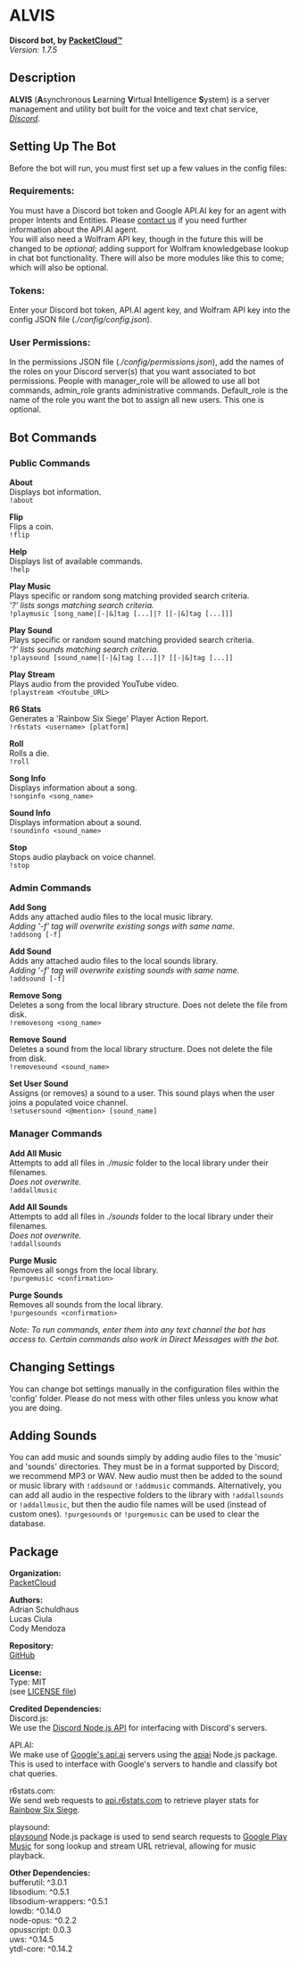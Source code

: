 # **ALVIS** 
**Discord bot, by [PacketCloud™](https://packetcloud.com)**  
*Version: 1.7.5*  
## Description
**ALVIS** (**A**synchronous **L**earning **V**irtual **I**ntelligence **S**ystem) is a server management and utility bot built for the voice and text chat service, *[Discord](https://discordapp.com)*.

## Setting Up The Bot
Before the bot will run, you must first set up a few values in the config files:
### Requirements:
You must have a Discord bot token and Google API.AI key for an agent with proper Intents and Entities.
Please [contact us](https://packetcloud.com/about) if you need further information about the API.AI agent.  
You will also need a Wolfram API key, though in the future this will be changed to be *optional*; adding support for Wolfram knowledgebase lookup in chat bot functionality. There will also be more modules like this to come; which will also be optional.

### Tokens:
Enter your Discord bot token, API.AI agent key, and Wolfram API key into the config JSON file (*./config/config.json*).

### User Permissions:
In the permissions JSON file (*./config/permissions.json*), add the names of the roles on your Discord server(s) that you want associated to bot permissions.
People with manager_role will be allowed to use all bot commands, admin_role grants administrative commands.
Default_role is the name of the role you want the bot to assign all new users. This one is optional.

## Bot Commands
### Public Commands
**About**  
Displays bot information.  
`!about`  

**Flip**  
Flips a coin.  
`!flip`  

**Help**  
Displays list of available commands.  
`!help`  

**Play Music**  
Plays specific or random song matching provided search criteria.  
*'?' lists songs matching search criteria.*  
`!playmusic [song_name|[-|&]tag [...]|? [[-|&]tag [...]]]`  

**Play Sound**  
Plays specific or random sound matching provided search criteria.  
*'?' lists sounds matching search criteria.*  
`!playsound [sound_name|[-|&]tag [...]|? [[-|&]tag [...]]`  

**Play Stream**  
Plays audio from the provided YouTube video.  
`!playstream <Youtube_URL>`  

**R6 Stats**  
Generates a 'Rainbow Six Siege' Player Action Report.  
`!r6stats <username> [platform]`  

**Roll**  
Rolls a die.  
`!roll`  

**Song Info**  
Displays information about a song.  
`!songinfo <song_name>`  

**Sound Info**  
Displays information about a sound.  
 `!soundinfo <sound_name>`  

**Stop**  
Stops audio playback on voice channel.  
 `!stop`  
  
### Admin Commands
**Add Song**  
Adds any attached audio files to the local music library.  
*Adding '-f' tag will overwrite existing songs with same name.*  
`!addsong [-f]`  

**Add Sound**  
Adds any attached audio files to the local sounds library.  
*Adding '-f' tag will overwrite existing sounds with same name.*  
`!addsound [-f]`  

**Remove Song**  
Deletes a song from the local library structure. Does not delete the file from disk.  
`!removesong <song_name>`  

**Remove Sound**  
Deletes a sound from the local library structure. Does not delete the file from disk.  
`!removesound <sound_name>`  

**Set User Sound**  
Assigns (or removes) a sound to a user. This sound plays when the user joins a populated voice channel.  
`!setusersound <@mention> [sound_name]`  
 
### Manager Commands
**Add All Music**  
Attempts to add all files in *./music* folder to the local library under their filenames.  
*Does not overwrite.*  
`!addallmusic`  

**Add All Sounds**  
Attempts to add all files in *./sounds* folder to the local library under their filenames.  
*Does not overwrite.*  
`!addallsounds`  

**Purge Music**  
Removes all songs from the local library.  
`!purgemusic <confirmation>`  

**Purge Sounds**  
Removes all sounds from the local library.  
`!purgesounds <confirmation>`  

*Note:
To run commands, enter them into any text channel the bot has access to. Certain commands also work in Direct Messages with the bot.*

## Changing Settings
You can change bot settings manually in the configuration files within the 'config' folder.
Please do not mess with other files unless you know what you are doing.

## Adding Sounds
You can add music and sounds simply by adding audio files to the 'music' and 'sounds' directories. They must be in a format supported by Discord; we recommend MP3 or WAV.
New audio must then be added to the sound or music library with `!addsound` or `!addmusic` commands.
Alternatively, you can add all audio in the respective folders to the library with `!addallsounds` or `!addallmusic`, but then the audio file names will be used (instead of custom ones).
`!purgesounds` or `!purgemusic` can be used to clear the database.

## Package
**Organization:**  
[PacketCloud](https://packetcloud.com)  

**Authors:**  
Adrian Schuldhaus  
Lucas Ciula  
Cody Mendoza  

**Repository:**  
[GitHub](https://github.com/packetcloud/alvis)  

**License:**  
Type: MIT  
(see [LICENSE file](https://github.com/PacketCloud/ALVIS/blob/master/LICENSE))  

**Credited Dependencies:**  
Discord.js:  
  We use the [Discord Node.js API](https://discord.js.org) for interfacing with Discord's servers.  
  
API.AI:  
  We make use of [Google's api.ai](https://api.ai) servers using the [apiai](https://www.npmjs.com/package/apiai) Node.js package. This is used to interface with Google's servers to handle and classify bot chat queries.  

r6stats.com:  
  We send web requests to [api.r6stats.com](https://r6stats.com) to retrieve player stats for [Rainbow Six Siege](https://rainbow6.ubisoft.com).  

playsound:  
  [playsound](https://www.npmjs.com/package/playmusic) Node.js package is used to send search requests to [Google Play Music](https://play.google.com/music/listen) for song lookup and stream URL retrieval, allowing for music playback.  

**Other Dependencies:**  
bufferutil: ^3.0.1  
libsodium: ^0.5.1  
libsodium-wrappers: ^0.5.1  
lowdb: ^0.14.0  
node-opus: ^0.2.2  
opusscript: 0.0.3  
uws: ^0.14.5  
ytdl-core: ^0.14.2  
